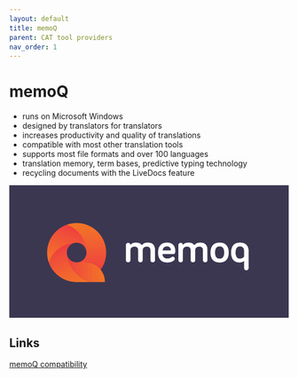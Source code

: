 ```yaml
---
layout: default
title: memoQ
parent: CAT tool providers
nav_order: 1
---
```


# **memoQ**

- runs on Microsoft Windows
- designed by translators for translators
- increases productivity and quality of translations
- compatible with most other translation tools
- supports most file formats and over 100 languages
- translation memory, term bases, predictive typing technology
- recycling documents with the LiveDocs feature

![](../../assets/images/memoq1.png)

## **Links**

[memoQ compatibility](https://www.memoq.com/products/memoq-translator-pro)

